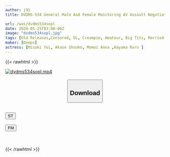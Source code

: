 ```yaml
---
author: j91
title: DVDMS-534 General Male And Female Monitoring AV Assault Negotiations With Working Men And Women Just Before The Last Train! If A Married Woman's Office Lady And A Junior Boy Employee Become The Only Two In A Love Hotel, Will She Forget Her Husband And Have 100,000 Yen Of Continuous Ejaculation Sex? ? 7 A Secret To A Colleague Of A Married Woman Oma ○ Ko Who Remembered A Junior Ji-Po And A Woman Who Had A Full Erection In The Disorderly Appearance Of A Female Boss ...

url: /was/dvdms534sopl
date: 2020-05-25T03:00:00Z
image: "dvdms534sopl.jpg"
tags: [Old Releases,Censored, OL, Creampie, Amateur, Big Tits, Married Woman, 4HR+	]
maker: [Deeps]
actress: [Misaki Yui, Akase Shouko, Momoi Anna ,Hayama Ruru ]
---
```



{{< rawhtml >}}

<div class="video" data-videoid="eKqbAgW63rIJrL">
    <a href="javascript:;">
        <img src="/was/dvdms534sopl/dvdms534sopl.jpg" width="WIDTH" height="HEIGHT" alt="dvdms534sopl.mp4" loading="lazy">
    </a>
</div>

<script type="text/javascript" src="https://j91.asia/asset/on-demand-st.js"></script>

<br>
  <link rel="stylesheet" href="https://j91.asia/asset/bs5.css">
  
  <center>
  <button class="btn btn-primary" type="button" data-bs-toggle="collapse" data-bs-target=".multi-collapse" aria-expanded="false" aria-controls="multiCollapseExample1 multiCollapseExample2"><h2>Download</h2></button></center>
</p>
<div class="row">
  <div class="col">
    <div class="collapse multi-collapse" id="multiCollapseExample1">
      <div class="card card-body">
	      	      <br>
<div class="buttons">  
<a href="https://streamtape.to/v/eKqbAgW63rIJrL" target="_blank"><button class="btn-hover color-3"><i class="fa fa-download"></i> ST</button></a></div>
    </div>
  </div>
</div>
  <div class="col">
    <div class="collapse multi-collapse" id="multiCollapseExample2">
      <div class="card card-body">
	      <br>
<div class="buttons">
    <a href="https://filemoon.sx/d/4pya5lhqx380" target="_blank"><button class="btn-hover color-8"><i class="fa fa-download"></i> FM</button></a></div>
<br><br>
      </div>
    </div>
  </div>
</div>

{{< /rawhtml >}}
